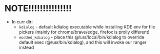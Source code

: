 # NOTE!!!!!!!!!!!!!!!

* In curr dir:
    * `kdialog` - default kdialog executable while installing KDE env for file pickers (mainly for chrome/brave/edge, firefox is prolly different)
    * `modded_kdialog` - place this @/usr/local/bin/kdialog to override default exec (@/usr/bin/kdialog), and this will invoke our ranger instead
